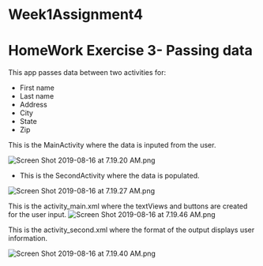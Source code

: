 # Week1Assignment4






# HomeWork Exercise 3- Passing data

  This app passes data between two activities for:
  - First name
  - Last name
  - Address
  - City
  - State
  - Zip
  
  This is the MainActivity where the data is inputed from the user.
    
  
  ![Screen Shot 2019-08-16 at 7.19.20 AM.png](https://www.dropbox.com/s/mrhea8lx491jzue/Screen%20Shot%202019-08-16%20at%207.19.20%20AM.png?dl=0&raw=1) 





  -  This is the SecondActivity where the data is populated.
 
![Screen Shot 2019-08-16 at 7.19.27 AM.png](https://www.dropbox.com/s/vmrmh0b41pv8nmh/Screen%20Shot%202019-08-16%20at%207.19.27%20AM.png?dl=0&raw=1)


 This is the activity_main.xml where the textViews and buttons are created for the user input.
![Screen Shot 2019-08-16 at 7.19.46 AM.png](https://www.dropbox.com/s/xmsjm2t299uvxi0/Screen%20Shot%202019-08-16%20at%207.19.46%20AM.png?dl=0&raw=1)


This is the activity_second.xml where the format of the output displays user information.

![Screen Shot 2019-08-16 at 7.19.40 AM.png](https://www.dropbox.com/s/fgrndfe9yphzoc2/Screen%20Shot%202019-08-16%20at%207.19.40%20AM.png?dl=0&raw=1)









